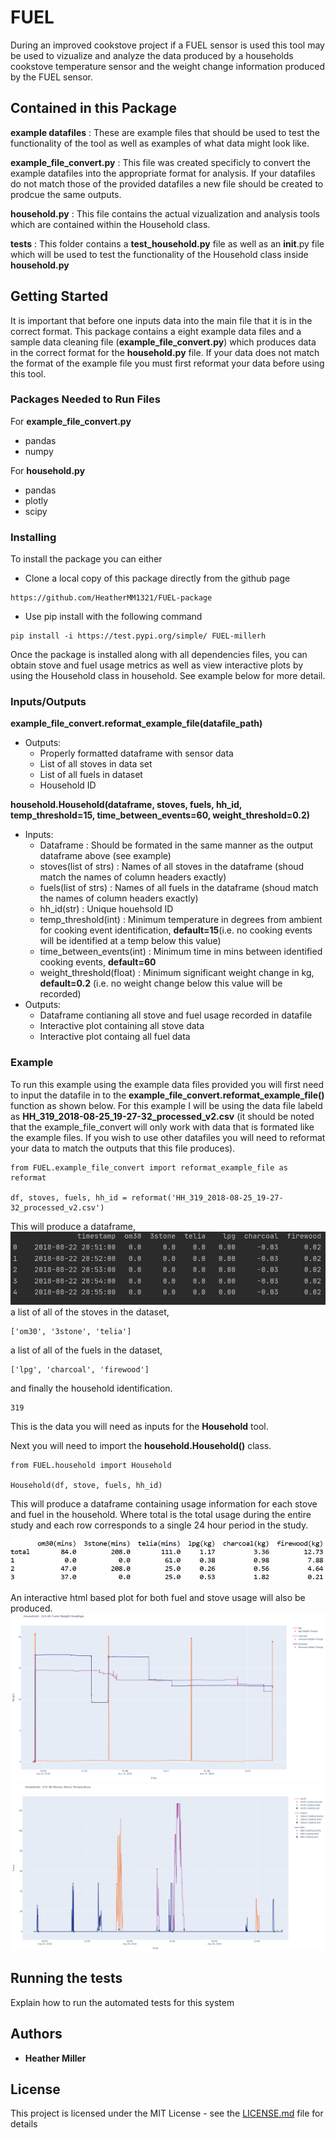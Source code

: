 
# FUEL 

During an improved cookstove project if a FUEL sensor is used this tool may be used to vizualize and analyze the data produced by a households cookstove temperature sensor and the weight change information produced by the FUEL sensor. 


## Contained in this Package 

**example datafiles** : These are example files that should be used to test the functionality of the tool as well as examples of what data might look like. 

**example_file_convert.py** : This file was created specificly to convert the example datafiles into the appropriate format for analysis. If your datafiles do not match those of the provided datafiles a new file should be created to prodcue the same outputs. 

**household.py** : This file contains the actual vizualization and analysis tools which are contained within the Household class. 

**tests** : This folder contains a **test_household.py** file as well as an __init__.py file which will be used to test the functionality of the Household class inside **household.py** 

## Getting Started

It is important that before one inputs data into the main file that it is in the correct format. This package contains a eight example data files and a sample data cleaning file (**example_file_convert.py**) which produces data in the correct format for the **household.py** file. If your data does not match the format of the example file you must first reformat your data before using this tool. 

### Packages Needed to Run Files 

For **example_file_convert.py** 
* pandas 
* numpy 

For **household.py** 
* pandas 
* plotly
* scipy 

### Installing
To install the package you can either 
* Clone a local copy of this package directly from the github page 
```
https://github.com/HeatherMM1321/FUEL-package
```
* Use pip install with the following command 
```
pip install -i https://test.pypi.org/simple/ FUEL-millerh
```
Once the package is installed along with all dependencies files, you can obtain stove and fuel usage metrics as well as view interactive plots by using the Household class in household. See example below for more detail. 

### Inputs/Outputs

**example_file_convert.reformat_example_file(datafile_path)** 
* Outputs: 
  * Properly formatted dataframe with sensor data 
  * List of all stoves in data set 
  * List of all fuels in dataset 
  * Household ID 

**household.Household(dataframe, stoves, fuels, hh_id, temp_threshold=15, time_between_events=60, weight_threshold=0.2)** 
* Inputs: 
  * Dataframe : Should be formated in the same manner as the output dataframe above (see example) 
  * stoves(list of strs) : Names of all stoves in the dataframe (shoud match the names of column headers exactly) 
  * fuels(list of strs) : Names of all fuels in the dataframe (shoud match the names of column headers exactly) 
  * hh_id(str) : Unique houehsold ID 
  * temp_threshold(int) : Minimum temperature in degrees from ambient for cooking event identification, **default=15**(i.e. no cooking events will be identified at a temp below this value) 
  * time_between_events(int) : Minimum time in mins between identified cooking events, **default=60**
  * weight_threshold(float) : Minimum significant weight change in kg, **default=0.2** (i.e. no weight change below this value will be recorded) 
* Outputs: 
  * Dataframe contianing all stove and fuel usage recorded in datafile 
  * Interactive plot containing all stove data 
  * Interactive plot containg all fuel data 

### Example 
To run this example using the example data files provided you will first need to input the datafile in to the **example_file_convert.reformat_example_file()** function as shown below. For this example I will be using the data file labeld as **HH_319_2018-08-25_19-27-32_processed_v2.csv** (it should be noted that the example_file_convert will only work with data that is formated like the example files. If you wish to use other datafiles you will need to reformat your data to match the outputs that this file produces). 

```
from FUEL.example_file_convert import reformat_example_file as reformat 

df, stoves, fuels, hh_id = reformat('HH_319_2018-08-25_19-27-32_processed_v2.csv') 
```
This will produce a dataframe,  ![alt text](https://github.com/HeatherMM1321/FUEL-package/blob/master/example_outputs/df_output.PNG)
a list of all of the stoves in the dataset, 
```
['om30', '3stone', 'telia']
```
a list of all of the fuels in the dataset, 
```
['lpg', 'charcoal', 'firewood'] 
```
and finally the household identification. 

```
319
```
This is the data you will need as inputs for the **Household** tool. 

Next you will need to import the **household.Household()** class. 

```
from FUEL.household import Household 

Household(df, stove, fuels, hh_id) 
```
This will produce a dataframe containing usage information for each stove and fuel in the household. Where total is the total usage during the entire study and each row corresponds to a single 24 hour period in the study.

![alt text](https://github.com/HeatherMM1321/FUEL-package/blob/master/example_outputs/dataframe.PNG) 

An interactive html based plot for both fuel and stove usage will also be produced. 
![alt text](https://github.com/HeatherMM1321/FUEL-package/blob/master/example_outputs/fuel.PNG) 
![alt text](https://github.com/HeatherMM1321/FUEL-package/blob/master/example_outputs/stove_full.PNG) 

## Running the tests

Explain how to run the automated tests for this system


## Authors

* **Heather Miller** 


## License

This project is licensed under the MIT License - see the [LICENSE.md](LICENSE.md) file for details
